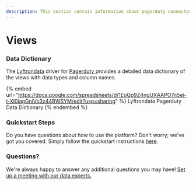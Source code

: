 ```yaml
---
description: This section contain information about pagerduty connector views information
---
```


# Views

### Data Dictionary

The [Lyftrondata](https://www.lyftrondata.com/) driver for [Pagerduty](https://www.lyftrondata.com/integration/Pagerduty/)[ ](https://www.lyftrondata.com/integration/pagerduty/)provides a detailed data dictionary of the views with data types and column names.

{% embed url="https://docs.google.com/spreadsheets/d/1EoQp9Z4ngUXAAPO7n5ei-t-Xl0iagGniVo3z44BWSYM/edit?usp=sharing" %}
Lyftrondata Pagerduty Data Dictionary
{% endembed %}

### Quickstart Steps

Do you have questions about how to use the platform? Don't worry; we've got you covered. Simply follow the quickstart instructions [here](../../../../quickstart-steps.md).

### Questions? <a href="#questions" id="questions"></a>

We're always happy to answer any additional questions you may have! [Set up a meeting with our data experts.](https://www.lyftrondata.com/book-a-meeting/)


